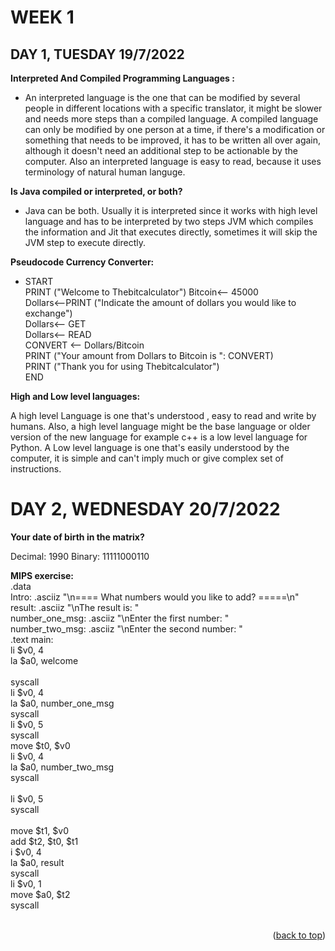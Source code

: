 #  **WEEK 1** 


## **DAY 1, TUESDAY 19/7/2022**


**Interpreted And Compiled Programming Languages :**<br>
- An interpreted language is the one that can be modified by several people in different locations with a specific translator, it might be slower and needs more steps than a compiled language. A compiled language can only be modified by one person at a time, if there's a modification or something that needs to be improved, it has to be written all over again, although it doesn't  need an additional step to be actionable by the computer. Also an interpreted language is easy to read, because it uses terminology of natural human languge.


**Is Java compiled or interpreted, or both?**<br>
- Java can be both. Usually it is interpreted since it works with high level language and has to be interpreted by two steps JVM which compiles the information and Jit that executes directly, sometimes it will skip the JVM step to execute directly.

**Pseudocode Currency Converter:**
- START<br>
PRINT ("Welcome to  Thebitcalculator")
Bitcoin<-- 45000<br>
Dollars<--PRINT ("Indicate the amount of dollars you would like to exchange")<br>
Dollars<-- GET<br>
Dollars<-- READ<br>
CONVERT <-- Dollars/Bitcoin<br>
PRINT ("Your amount from Dollars to Bitcoin is ": CONVERT)<br>
PRINT ("Thank you for using Thebitcalculator")<br>
END


**High and Low level languages:**

A high level Language is one that's  understood , easy to read  and write by humans. Also, a high level language  might be the base language or older version of the new language for example c++ is a low level language  for Python. A Low level language is one that's  easily understood  by the computer, it is simple and can't imply much or give complex set of instructions. 

# **DAY 2, WEDNESDAY 20/7/2022**

**Your date of birth in the matrix?**

Decimal: 1990 Binary: 11111000110


**MIPS exercise:**<br>
  .data <br>
        Intro: .asciiz "\n==== What numbers would you like to add? =====\n"<br>
        result: .asciiz "\nThe result is: "<br>
        number_one_msg: .asciiz "\nEnter the first number: "<br>
        number_two_msg: .asciiz "\nEnter the second number: "<br>
  .text
        main:<br>
   li $v0, 4<br>
   la $a0, welcome<br><br>
   syscall<br>
   li $v0, 4<br>
   la $a0, number_one_msg<br>
   syscall <br>
   li $v0, 5<br>
   syscall <br>
   move $t0, $v0<br>
   li $v0, 4<br>
   la $a0, number_two_msg<br>
   syscall   <br>  
   li $v0, 5<br>
   syscall  <br>     
   move $t1, $v0<br>
   add $t2, $t0, $t1<br>
   i $v0, 4<br>
   la $a0, result<br>
   syscall<br>
   li $v0, 1<br>
   move $a0, $t2<br>
   syscall<br>
           <br>   
            
<p align="right">(<a href="#top">back to top</a>)</p>
